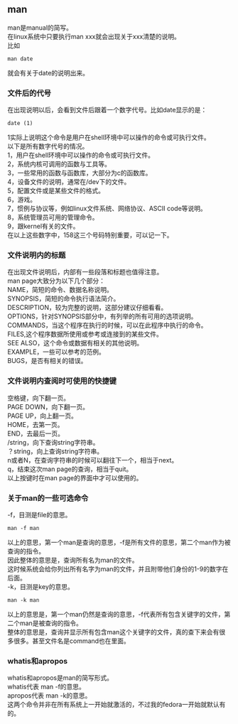 ## man
man是manual的简写。   
在linux系统中只要执行man xxx就会出现关于xxx清楚的说明。   
比如   
```
man date   
```   
就会有关于date的说明出来。   
### 文件后的代号  
在出现说明以后，会看到文件后跟着一个数字代号。比如date显示的是：   
```
date (1)   
```   
1实际上说明这个命令是用户在shell环境中可以操作的命令或可执行文件。   
以下是所有数字代号的情况。   
1，用户在shell环境中可以操作的命令或可执行文件。   
2，系统内核可调用的函数与工具等。   
3，一些常用的函数与函数库，大部分为c的函数库。   
4，设备文件的说明，通常在/dev下的文件。   
5，配置文件或是某些文件的格式。   
6，游戏。   
7，惯例与协议等，例如linux文件系统、网络协议、ASCII code等说明。   
8，系统管理员可用的管理命令。   
9，跟kernel有关的文件。   
在以上这些数字中，158这三个号码特别重要，可以记一下。   
### 文件说明内的标题   
在出现文件说明后，内部有一些段落和标题也值得注意。   
man page大致分为以下几个部分：   
NAME，简短的命令、数据名称说明。   
SYNOPSIS，简短的命令执行语法简介。   
DESCRIPTION，较为完整的说明，这部分建议仔细看看。   
OPTIONS，针对SYNOPSIS部分中，有列举的所有可用的选项说明。   
COMMANDS，当这个程序在执行的时候，可以在此程序中执行的命令。   
FILES,这个程序数据所使用或参考或连接到的某些文件。   
SEE ALSO，这个命令或数据有相关的其他说明。   
EXAMPLE，一些可以参考的范例。   
BUGS，是否有相关的错误。   
### 文件说明内查阅时可使用的快捷键
空格键，向下翻一页。   
PAGE DOWN，向下翻一页。   
PAGE UP，向上翻一页。   
HOME，去第一页。   
END，去最后一页。   
/string，向下查询string字符串。   
？string，向上查询string字符串。   
n或者N，在查询字符串的时候可以翻往下一个，相当于next。   
q，结束这次man page的查询，相当于quit。   
以上按键时在man page的界面中才可以使用的。   
### 关于man的一些可选命令   
-f，目测是file的意思。   
```
man -f man   
```
以上的意思，第一个man是查询的意思，-f是所有文件的意思，第二个man作为被查询的指令。   
因此整体的意思是，查询所有名为man的文件。   
这时候系统会给你列出所有名字为man的文件，并且附带他们身份的1-9的数字在后面。   
-k，目测是key的意思。  
```
man -k man   
```   
以上的意思是，第一个man仍然是查询的意思，-f代表所有包含关键字的文件，第二个man是被查询的指令。   
整体的意思是，查询并显示所有包含man这个关键字的文件，真的查下来会有很多很多。甚至文件名是command也在里面。   
### whatis和apropos   
whatis和apropos是man的简写形式。   
whatis代表 man -f的意思。   
apropos代表 man -k的意思。   
这两个命令并非在所有系统上一开始就激活的，不过我的fedora一开始就默认有的。   